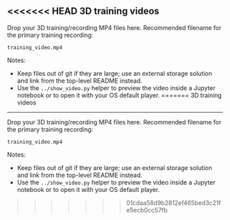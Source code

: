 <<<<<<< HEAD
3D training videos
------------------

Drop your 3D training/recording MP4 files here. Recommended filename for the primary training recording:

```
training_video.mp4
```

Notes:
- Keep files out of git if they are large; use an external storage solution and link from the top-level README instead.
- Use the `../show_video.py` helper to preview the video inside a Jupyter notebook or to open it with your OS default player.
=======
3D training videos
------------------

Drop your 3D training/recording MP4 files here. Recommended filename for the primary training recording:

```
training_video.mp4
```

Notes:
- Keep files out of git if they are large; use an external storage solution and link from the top-level README instead.
- Use the `../show_video.py` helper to preview the video inside a Jupyter notebook or to open it with your OS default player.
>>>>>>> 01cdaa58d9b2812ef465bed3c21fe5ecb0cc57fb
